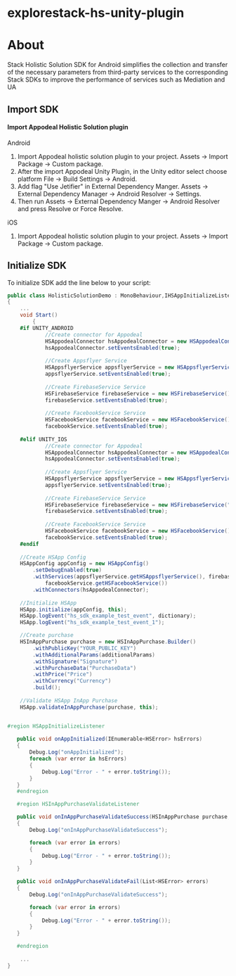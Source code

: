 # explorestack-hs-unity-plugin
# About

Stack Holistic Solution SDK for Android simplifies the collection and transfer of the necessary parameters from third-party services to the corresponding Stack SDKs to improve the performance of services such as Mediation and UA

## Import SDK

#### Import Appodeal Holistic Solution plugin

Android

1. Import Appodeal holistic solution plugin to your project. Assets → Import Package → Custom package.
2. After the import Appodeal Unity Plugin, in the Unity editor select choose platform File → Build Settings → Android.
3. Add flag "Use Jetifier" in External Dependency Manger.  Assets → External Dependency Manager → Android Resolver  → Settings.
4. Then run Assets → External Dependency Manger → Android Resolver and press Resolve or Force Resolve.

iOS 

1. Import Appodeal holistic solution plugin to your project. Assets → Import Package → Custom package.


[initialize_sdk]: initialize_sdk
##  Initialize SDK

To initialize SDK add the line below to your script:

```c#
public class HolisticSolutionDemo : MonoBehaviour,IHSAppInitializeListener, IHSInAppPurchaseValidateListener
{
    ...
    void Start()
        {
    #if UNITY_ANDROID
            //Create connector for Appodeal
            HSAppodealConnector hsAppodealConnector = new HSAppodealConnector();
            hsAppodealConnector.setEventsEnabled(true);
            
            //Create Appsflyer Service
            HSAppsflyerService appsflyerService = new HSAppsflyerService("YOUR_APPSFLYER_DEV_KEY");
            appsflyerService.setEventsEnabled(true);
            
            //Create FirebaseService Service
            HSFirebaseService firebaseService = new HSFirebaseService();
            firebaseService.setEventsEnabled(true);
            
            //Create FacebookService Service
            HSFacebookService facebookService = new HSFacebookService();
            facebookService.setEventsEnabled(true);
            
    #elif UNITY_IOS
            //Create connector for Appodeal
            HSAppodealConnector hsAppodealConnector = new HSAppodealConnector();
            hsAppodealConnector.setEventsEnabled(true);
            
            //Create Appsflyer Service
            HSAppsflyerService appsflyerService = new HSAppsflyerService("DEV_KEY", "APP_ID", new[] {"KEYS"});
            appsflyerService.setEventsEnabled(true);
            
            //Create FirebaseService Service
            HSFirebaseService firebaseService = new HSFirebaseService("KEYS", "DEFAULTS", new[] {"KEYS"});
            firebaseService.setEventsEnabled(true);
            
            //Create FacebookService Service
            HSFacebookService facebookService = new HSFacebookService();
            facebookService.setEventsEnabled(true);
    #endif
    
    //Create HSApp Config 
    HSAppConfig appConfig = new HSAppConfig()
        .setDebugEnabled(true)
        .withServices(appsflyerService.getHSAppsflyerService(), firebaseService.getHSFirebaseService(),
            facebookService.getHSFacebookService())
        .withConnectors(hsAppodealConnector);
    
    //Initialize HSApp
    HSApp.initialize(appConfig, this);
    HSApp.logEvent("hs_sdk_example_test_event", dictionary);
    HSApp.logEvent("hs_sdk_example_test_event_1");

    //Create purchase
    HSInAppPurchase purchase = new HSInAppPurchase.Builder()
        .withPublicKey("YOUR_PUBLIC_KEY")
        .withAdditionalParams(additionalParams)
        .withSignature("Signature")
        .withPurchaseData("PurchaseData")
        .withPrice("Price")
        .withCurrency("Currency")
        .build();
        
    //Validate HSApp InApp Purchase    
    HSApp.validateInAppPurchase(purchase, this);


#region HSAppInitializeListener
   
   public void onAppInitialized(IEnumerable<HSError> hsErrors)
   {
       Debug.Log("onAppInitialized");
       foreach (var error in hsErrors)
       {
           Debug.Log("Error - " + error.toString());
       }
   }
   #endregion

   #region HSInAppPurchaseValidateListener

   public void onInAppPurchaseValidateSuccess(HSInAppPurchase purchase, List<HSError> errors)
   {
       Debug.Log("onInAppPurchaseValidateSuccess");

       foreach (var error in errors)
       {
           Debug.Log("Error - " + error.toString());
       }
   }

   public void onInAppPurchaseValidateFail(List<HSError> errors)
   {
       Debug.Log("onInAppPurchaseValidateSuccess");

       foreach (var error in errors)
       {
           Debug.Log("Error - " + error.toString());
       }
   }

   #endregion
    
    ...
}
```

